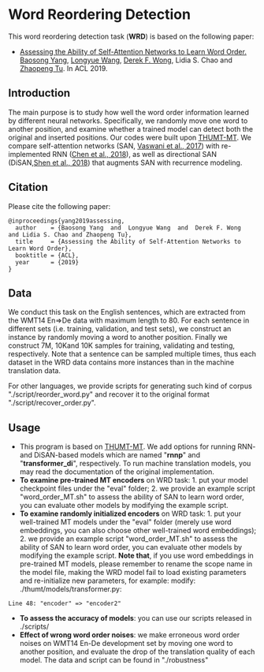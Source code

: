 # Word Reordering Detection
This word reordering detection task (**WRD**) is based on the following paper:
* [Assessing the Ability of Self-Attention Networks to Learn Word Order.](https://arxiv.org/pdf/1906.00592.pdf) [Baosong Yang](https://baosongyang.site/), [Longyue Wang](http://www.longyuewang.com/), [Derek F. Wong](https://www.fst.um.edu.mo/en/staff/fstfw.html), Lidia S. Chao and [Zhaopeng Tu](http://zptu.net/). In ACL 2019.

## Introduction
The main purpose is to study how well the word order information learned by different neural networks. Specifically, we randomly move one word to another position, and examine whether a trained model can detect both the original and inserted positions. Our codes were built upon [THUMT-MT](https://github.com/THUNLP-MT/THUMT). We compare self-attention networks (SAN, [Vaswani et al., 2017](https://arxiv.org/pdf/1706.03762.pdf)) with re-implemented RNN ([Chen et al., 2018](https://www.aclweb.org/anthology/P18-1008)), as well as directional SAN (DiSAN,[Shen et al., 2018](https://www.aaai.org/ocs/index.php/AAAI/AAAI18/paper/viewFile/16126/16099)) that augments SAN with recurrence modeling.

## Citation
Please cite the following paper:
```
@inproceedings{yang2019assessing,
  author    = {Baosong Yang  and  Longyue Wang  and  Derek F. Wong  and Lidia S. Chao and Zhaopeng Tu},
  title     = {Assessing the Ability of Self-Attention Networks to Learn Word Order},
  booktitle = {ACL},
  year      = {2019}
}
```
## Data
We conduct this task on the English sentences, which are extracted from the WMT14 En⇒De data with maximum length to 80. For each sentence in different sets (i.e. training,  validation,  and test sets), we construct an instance by randomly moving a word to another position. Finally we construct 7M, 10Kand 10K samples for training, validating and testing, respectively. Note that a sentence can be sampled multiple times, thus each dataset in the WRD data contains more instances than in the machine translation data.

For other languages, we provide scripts for generating such kind of corpus "./script/reorder_word.py" and recover it to the original format "./script/recover_order.py".
## Usage
* This program is based on [THUMT-MT](https://github.com/THUNLP-MT/THUMT). We add options for running RNN- and DiSAN-based models which are named "**rnnp**" and "**transformer_di**", respectively. To run machine translation models, you may read the documentation of the original implementation.  
* **To examine pre-trained MT encoders** on WRD task: 1. put your model checkpoint files under the "eval" folder; 2. we provide an example script "word_order_MT.sh" to assess the ability of SAN to learn word order, you can evaluate other models by modifying the example script.
* **To examine randomly initialized encoders** on WRD task: 1. put your well-trained MT models under the "eval" folder (merely use word embeddings, you can also choose other well-trained word embeddings); 2. we provide an example script "word_order_MT.sh" to assess the ability of SAN to learn word order, you can evaluate other models by modifying the example script. **Note that**, if you use word embeddings in pre-trained MT models, please remember to rename the scope name in the model file, making the WRD model fail to load existing parameters and re-initialize new parameters, for example: modify: ./thumt/models/transformer.py:
```
Line 48: "encoder" => "encoder2"
```
* **To assess the accuracy of models**: you can use our scripts released in ./scripts/
* **Effect of wrong word order noises**:  we make erroneous word order noises on WMT14 En-De development set by moving one word to another position, and evaluate the drop of the translation quality of each model. The data and script can be found in "./robustness"
